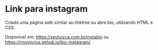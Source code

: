 # Link para instagram

Criado uma página web similar ao linktree ou abre.bio, utilizando HTML e CSS.

Disponível em: https://seuluizca.com.br/instabio ou https://rmvinicius.github.io/bio-instagram/

